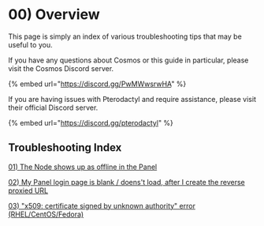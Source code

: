 # 00) Overview

This page is simply an index of various troubleshooting tips that may be useful to you.

If you have any questions about Cosmos or this guide in particular, please visit the Cosmos Discord server.

{% embed url="https://discord.gg/PwMWwsrwHA" %}

If you are having issues with Pterodactyl and require assistance, please visit their official Discord server.

{% embed url="https://discord.gg/pterodactyl" %}

## Troubleshooting Index

[01) The Node shows up as offline in the Panel](01-the-node-shows-up-as-offline.md)

[02) My Panel login page is blank / doens't load, after I create the reverse proxied URL](02-my-panel-login-page-is-blank.md)

[03) "x509: certificate signed by unknown authority" error (RHEL/CentOS/Fedora)](03-x509-certificate-signed-by-unknown-authority-error-rhel-centos-fedora.md)
